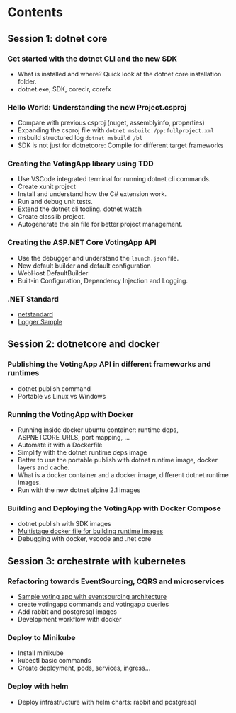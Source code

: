 # Contents

## Session 1: dotnet core

### Get started with the dotnet CLI and the new SDK
* What is installed and where? Quick look at the dotnet core installation folder.
* dotnet.exe, SDK, coreclr, corefx 

### Hello World: Understanding the new Project.csproj
* Compare with previous csproj (nuget, assemblyinfo, properties)
* Expanding the csproj file with `dotnet msbuild /pp:fullproject.xml`
* msbuild structured log `dotnet msbuild /bl`
* SDK is not just for dotnetcore: Compile for different target frameworks

### Creating the VotingApp library using TDD
* Use VSCode integrated terminal for running dotnet cli commands.
* Create xunit project
* Install and understand how the C# extension work.
* Run and debug unit tests.
* Extend the dotnet cli tooling. dotnet watch
* Create classlib project.
* Autogenerate the sln file for better project management.

### Creating the ASP.NET Core VotingApp API
* Use the debugger and understand the `launch.json` file.
* New default builder and default configuration
* WebHost DefaultBuilder 
* Built-in Configuration, Dependency Injection and Logging.

### .NET Standard
* [netstandard](https://www.slideshare.net/PauLpez3/demystifying-net-standard-77852581)
* [Logger Sample](https://github.com/paulopez78/workshopnetcore/tree/netstandard/src/LegacyLoggingLib)

## Session 2: dotnetcore and docker

### Publishing the VotingApp API in different frameworks and runtimes
*   dotnet publish command
*   Portable vs Linux vs Windows

### Running the VotingApp with Docker
*   Running inside docker ubuntu container: runtime deps, ASPNETCORE_URLS, port mapping, ...
*   Automate it with a Dockerfile
*   Simplify with the dotnet runtime deps image
*   Better to use the portable publish with dotnet runtime image, docker layers and cache.
*   What is a docker container and a docker image, different dotnet runtime images.
*   Run with the new dotnet alpine 2.1 images 

### Building and Deploying the VotingApp with Docker Compose
*   dotnet publish with SDK images 
*   [Multistage docker file for building runtime images](https://docs.docker.com/engine/userguide/eng-image/multistage-build/)
*   Debugging with docker, vscode and .net core

## Session 3: orchestrate with kubernetes

### Refactoring towards EventSourcing, CQRS and microservices
*   [Sample voting app with eventsourcing architecture](https://github.com/paulopez78/workshopnetcore/tree/eventsourcing)
*   create votingapp commands and votingapp queries
*   Add rabbit and postgresql images 
*   Development workflow with docker

### Deploy to Minikube 
*   Install minikube
*   kubectl basic commands
*   Create deployment, pods, services, ingress...

### Deploy with helm
*   Deploy infrastructure with helm charts: rabbit and postgresql

